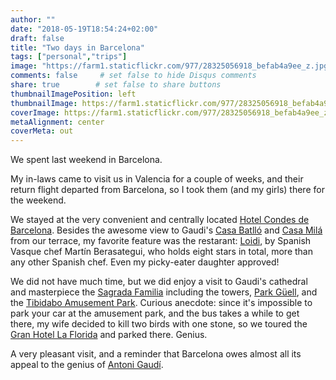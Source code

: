 ```yaml
---
author: ""
date: "2018-05-19T18:54:24+02:00"
draft: false
title: "Two days in Barcelona"
tags: ["personal","trips"]
image: "https://farm1.staticflickr.com/977/28325056918_befab4a9ee_z.jpg"
comments: false     # set false to hide Disqus comments
share: true        # set false to share buttons
thumbnailImagePosition: left
thumbnailImage: https://farm1.staticflickr.com/977/28325056918_befab4a9ee_z.jpg
coverImage: https://farm1.staticflickr.com/977/28325056918_befab4a9ee_z.jpg
metaAlignment: center
coverMeta: out
---
```


We spent last weekend in Barcelona.

<!--more-->

My in-laws came to visit us in Valencia for a couple of weeks, and their return flight departed from Barcelona, so I took them (and my girls) there for the weekend.

We stayed at the very convenient and centrally located [Hotel Condes de Barcelona](https://www.condesdebarcelona.com/). Besides the awesome view to Gaudi's [Casa Batlló](https://www.casabatllo.es/en/) and [Casa Milá](http://www.lapedrera.com/en) from our terrace, my favorite feature was the restarant: [Loidi](https://www.condesdebarcelona.com/en/restaurante-loidi-1/), by Spanish Vasque chef Martín Berasategui, who holds eight stars in total, more than any other Spanish chef. Even my picky-eater daughter approved!

We did not have much time, but we did enjoy a visit to Gaudi's cathedral and masterpiece the [Sagrada Familia](http://www.sagradafamilia.org/en/) including the towers, [Park Güell](https://www.parkguell.cat/en/), and the [Tibidabo Amusement Park](https://www.tibidabo.cat/en/home). Curious anecdote: since it's impossible to park your car at the amusement park, and the bus takes a while to get there, my wife decided to kill two birds with one stone, so we toured the [Gran Hotel La Florida](https://www.hotelfloridabarcelona.com/en/) and parked there. Genius.

A very pleasant visit, and a reminder that Barcelona owes almost all its appeal to the genius of [Antoni Gaudí](https://en.wikipedia.org/wiki/Antoni_Gaud%C3%AD).

<div id="flickrembed"></div><div style="position:absolute; top:-70px; display:block; text-align:center; z-index:-1;"></div><script src='https://flickrembed.com/embed_v2.js.php?source=flickr&layout=responsive&input=www.flickr.com/photos/jcortell/albums/72157695251106451&sort=5&by=album&theme=default&scale=fill&limit=100&skin=default&autoplay=true'></script>
